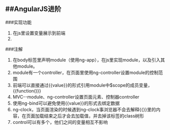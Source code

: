 ##AngularJS进阶
---
###实现功能
1. 在js里设置变量展示到前端
2. 
###注解
1. 在body标签里声明module（使用ng-app），在js里实现module，以及引入其他module。
2. module有一个controller，在页面里使用ng-controller设置module的控制范围
3. 前端可以直接通过{{value}}的形式引用module中$scope的成员变量，{{function()}}
4. MVC--module、ng-controller设置页面元素、控制器controller
5. 使用ng-bind可以避免使用{{value}}的形式去绑定数据
6. ng-clock，当页面渲染的时候遇到ng-clock事浏览器不会去解释{{}}里的内容，在页面加载结束之后才会去加载值，并去掉该标签的class树形
7. control可以有多个，他们之间的变量相互不影响
